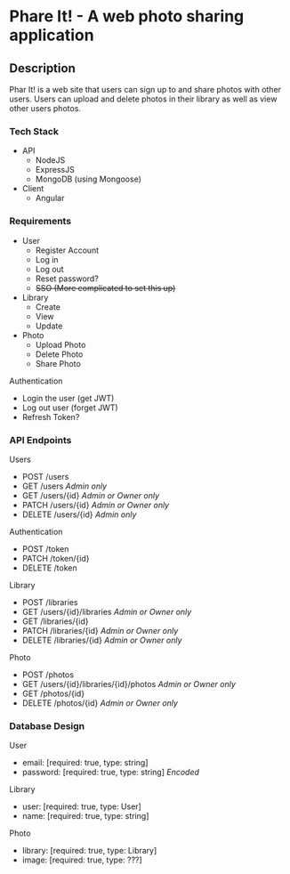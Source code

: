 # Phare It! - A web photo sharing application

## Description

Phar It! is a web site that users can sign up to and share photos with other users.
Users can upload and delete photos in their library as well as view other users photos.

### Tech Stack

- API
    - NodeJS
    - ExpressJS
    - MongoDB (using Mongoose)
- Client
    - Angular


### Requirements

- User
    - Register Account
    - Log in
    - Log out
    - Reset password?
    - ~~SSO (More complicated to set this up)~~
- Library
    - Create
    - View
    - Update
- Photo
    - Upload Photo
    - Delete Photo
    - Share Photo

Authentication
 - Login the user (get JWT)
 - Log out user (forget JWT)
 - Refresh Token?

### API Endpoints

Users
- POST /users
- GET /users _Admin only_
- GET /users/{id} _Admin or Owner only_
- PATCH /users/{id} _Admin or Owner only_
- DELETE /users/{id}  _Admin only_

Authentication
- POST /token
- PATCH /token/{id}
- DELETE /token

Library
- POST /libraries
- GET /users/{id}/libraries _Admin or Owner only_
- GET /libraries/{id}
- PATCH /libraries/{id} _Admin or Owner only_
- DELETE /libraries/{id} _Admin or Owner only_

Photo
- POST /photos
- GET /users/{id}/libraries/{id}/photos _Admin or Owner only_
- GET /photos/{id}
- DELETE /photos/{id} _Admin or Owner only_

### Database Design

User
- email: [required: true, type: string]
- password: [required: true, type: string] _Encoded_

Library
- user: [required: true, type: User]
- name: [required: true, type: string]

Photo
- library: [required: true, type: Library]
- image: [required: true, type: ???]